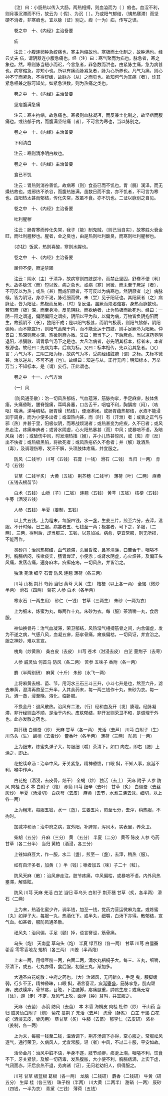 <!-- { "loadSidebar": true } -->
　　〔注〕曰：小肠热以传入大肠，两热相搏，则血溢而为〔 〕瘕也。血涩不利，则月事沉滞而不行，故云为〔 假〕、为沉〔 〕。乃或阳气郁结，〔怫热壅滞〕而坚硬不消者，非寒瘕也，宜以脉〔证〕别之。瘕〔一为〕疝，传写之误。

　　卷之中　十、《内经》主治备要

　　疝

　　注云：小腹连卵肿急绞痛也，寒主拘缩故也。寒极而土化制之，故肿满也。经云丈夫 疝，谓阴器连小腹急痛也。经〔注〕曰：寒气聚而为疝也。脉急者，寒之象也。然，寒则脉当短小而迟，今言急者，非急数而洪也，由紧脉主痛，急为病甚也。病寒缩急，亦短小也。所以有痛而脉紧急者，脉为心所养也。凡气为痛，则心神不宁而紧急，不得舒缓，故脉亦（从）之而见也。欲知何气为其痛〔者〕，诊其紧急相兼之脉可知矣。如紧急洪数，则为热痛之类也。

　　卷之中　十、《内经》主治备要

　　坚痞腹满急痛

　　注云：寒主拘缩，故急痛也。寒极则血脉凝冱，而反兼土化制之，故坚痞而腹痛也。或热郁于内，而腹满坚结痛〔者〕，不可言为寒也，当以脉别之。

　　卷之中　十、《内经》主治备要

　　下利清白

　　注云：寒则清净明白故也。

　　卷之中　十、《内经》主治备要

　　食已不饥

　　注云：胃热则消谷善饥，故病寒〔则〕食虽已而不饥也。胃〔膈〕润泽，而无燥热故也。或邪热不杀谷，而腹热胀满，虽数日而不食，亦不饥者，不可言为寒也。由阳热太甚而郁结，传化失常，故虽不食。亦不饥也。二证以脉别之自见。

　　卷之中　十、《内经》主治备要

　　吐利腥秽

　　注云：肠胃寒而传化失常，我子〔能〕制鬼贼，〔则己当自实〕，故寒胜火衰金旺，而吐利腥秽也。腥者，金之臭也，由是热则吐利酸臭，而寒则吐利腥秽也。

　　〔亦犹〕饭浆，热则喜酸，寒则水腥也。

　　卷之中　十、《内经》主治备要

　　屈伸不便，厥逆禁固

　　注云：阴水〔主〕于清净，故病寒则四肢逆冷，而禁止坚固，舒卷不便〔利〕也。故冬脉沉（而）短以敦，病之象也，或病〔寒〕尚微，而未至于厥逆〔者〕，不可反以为热；或热〔甚〕而成阳厥者，不可反以为病寒也。然阴厥者〔之〕病脉候，皆为阴证，身凉不渴，脉迟细而微，未〔尝〕见于阳证也。其阳厥者〔之〕病脉证，皆为阳证，热极而反厥，〔时〕复反温，虽厥而烦渴谵妄，身热而脉数也。若阳厥〔极〕深，而至身冷，反见阴脉，而欲绝者，止为热极而欲死也。经曰：一阴一阳之谓道，偏阴偏阳之谓疾，阴阳以平为和，以偏为病，万物皆负阴抱阳而生，故孤阴不〔长〕，独阳不成；是以阳气极甚，而阴气极衰，则阳气怫郁，阴阳偏倾，而不能宣行，则阳气蓄聚于内，而不能营运于四肢，则手足厥冷为阳厥。仲景曰：热深则厥亦深，热微则厥亦微。又曰：厥当下之，下后厥愈。当以凉药养阴退阳，凉膈散、调胃承气汤下之是也。大凡治病者，必先明其标本，标者末，本者根源也。故经曰：先病为本，后病为标。又曰：标本相传，先以治其急者。〔又〕言：六气为本，三阴三阳为标，故病气为本，受病经络脏腑〔谓〕之标。夫标本微甚，治以逆从，不可不通〔也〕。故经曰：知逆与从，正行无问；明知标本，万举万当；不知标本，是〔谓〕妄行。正此谓也。

　　卷之中　十一、六气方治

　　（一）风

　　〔防风通圣散〕：治一切风热郁结，气血蕴滞，筋脉拘挛，手足麻痹，肢体焦痿，头痛昏眩，腰脊强痛，耳鸣鼻塞，口苦舌干，咽嗌不利，胸膈痞〔闷〕，〔咳呕〕喘满，涕唾稠粘，肠胃燥〔热结〕，便溺淋闭。或肠胃蕴热郁结，水液不能浸润于周身，而为小便多出者；或湿热内甚，而〔时〕有〔汗泄〕者；或表之正气与邪〔热〕并甚于里，阳极似阴，而寒战烦渴者；或热甚变为疟疾，久不已者；或风热走注，疼痛麻痹者；或肾水阴虚，心火阳热暴甚〔而〕中风；或暴喑不语，及暗风痫〔者〕；或破伤中风，时发潮热搐〔搦〕，并小儿热甚惊风，或〔斑〕疹〔反〕出不快者；或热极黑陷，将欲死者；或风热疮疥久不愈者；并〔解〕耽酒热〔毒〕，及调理伤寒，发汗不解，头项肢体疼痛，并宜服之。

　　防风（二钱半） 川芎（五钱） 石膏（一钱） 滑石（二钱） 当归（一两） 赤芍（五钱）

　　甘草（二钱半炙） 大黄（五钱） 荆芥穗（二钱半） 薄荷〔叶〕（二两） 麻黄（五钱去根苗节）

　　白术（五钱） 山栀〔子〕（二钱） 连翘（五钱） 黄芩（五钱） 桔梗（五钱） 牛蒡（酒浸五钱）

　　人参（五钱） 半夏（姜制，五钱）

　　以上共五钱，上为粗末，每服四钱，水一盏，生姜三片，煎至六分，去滓，温服。不计时候，日三服。病甚者五、七钱至一两；极甚者，可下之，多服，〔二两〕、三两，得利后，却当服三、五钱，以意加减。病愈，更宜常服，则无所损，不能再作。

　　灵砂丹：治风热郁结，血气蕴滞，头目昏眩，鼻塞清涕，口苦舌干，咽嗌不利，胸膈痞闷，咳嗽痰实，肠胃燥涩，小便赤；或肾水阴虚，心火炽甚，及偏正头风痛，发落齿痛，遍身麻木，疥癣疮疡，一切风热，并皆治之。

　　独活 羌活 细辛 石膏 防风 连翘 薄荷（各三两）

　　川芎 山栀 荆芥 芍药 当归 黄芩 大黄（生） 桔梗（以上各一两） 全蝎（微炒半两） 滑石（四两） 菊花 人参 白术（各半两）

　　寒水石（一两生用） 砂仁（一钱） 甘草（三两生） 朱砂（一两为衣）

　　上为细末，炼蜜为丸，每两作十丸，朱砂为衣。每〔服〕茶清嚼一丸，食后服。

　　神仙换骨丹：治气血凝滞，荣卫郁结，风热湿气相搏筋骨之间，内舍偏虚，发为不遂之病，气感八风，血凝五痹，筋挛骨痛，瘫痪偏枯，一切风证，并宜治之。服之神妙，难以言宣。

　　槐角（炒黄熟） 桑白皮（去皮） 川芎 苍术（泔浸去皮） 白芷 蔓荆子（去萼）

　　人参 威灵仙 何首乌 防风（各二两） 苦参 五味子 香附（各一两）

　　麝（半两别研） 麻黄（十斤） 朱砂（水飞一两）

　　上将麻黄去根、苗、节，用河水三石三斗三升，小斗七升是也，熬至六升，滤去麻黄，澄清再熬至二升半，入其余药末，每一两三钱作十丸，朱砂为衣。每一丸，酒一盏，浸至晚，溶化，临卧服。

　　不换金丹：退风散热。治风有二法，〔行〕经和血及开〔发〕腠理。经脉凝滞，非行经则血不顺，是治于内也。皮肤郁结，非开发则荣卫不和，是调理于外也。此亦发散之药也。

　　荆芥穗 白僵蚕（炒） 天麻 甘草（各一两） 羌活（去芦） 川芎 白附子（生） 川乌头（生） 蝎梢（去毒炒） 藿香叶（各半两） 薄荷（三两） 防风（一两）

　　上为细末，炼蜜丸弹子大，每服细〔嚼〕茶清下。如口 向左，即右〔腮〕上涂之，即止。

　　花蛇续命汤：治卒中风，牙关紧急，精神昏愦，口眼 斜，不知人事，痰涎不利，喉中作声。

　　白花蛇（酒浸，去皮骨，焙干） 全蝎（炒） 独活（去土） 天麻 附子 人参 防风 肉桂 白术 本 白附子（炮） 赤箭 川芎 细辛（去叶） 甘草（炙） 白僵蚕（去丝灰炒） 半夏（汤浸切） 白茯苓（去皮） 麻黄（去节，水煮三沸去沫，细切，以上各一两）

　　上为粗末，每服五钱，水一〔盏〕，生姜五片，煎至七分，去滓，稍热服，不拘时。

　　加减冲和汤：治中府之病，宣外阳，补脾胃，泻风木，实表里，养荣卫。

　　柴胡（五分） 升麻（三分） 黄 （五分） 半夏（二分） 黄芩 陈皮 人参 芍药甘草（各二分半） 当归 黄柏（酒浸，各三分）

　　上锉如麻豆大，作一服，水二〔盏〕，煎至一〔盏〕，去滓，稍热〔服〕。

　　如有自汗多者，加黄〔 〕半〔钱〕；嗽者加五〔味〕子二十〔粒〕。

　　防风天麻〔散〕：治风痹走注，肢节疼痛，中风偏枯，或暴喑不语，内外风热壅滞，解昏眩。

　　防风 川芎 天麻 羌活 白芷 当归 草乌头 白附子 荆芥穗 甘草（炙，各半两） 滑石（二两）

　　上为末，热酒化蜜少许，调半钱，加至一钱，觉药力营运微麻为度。或炼蜜〔丸〕如弹子大，每服一丸，热酒化下。或半丸，细嚼，白汤下亦得。散郁结，宣气血。如甚者，服防风通圣散。

　　祛风丸：治风偏，手足〔颤〕掉，语言謇涩，筋骨痛。

　　乌头（炮） 天南星 草乌头（炮） 半夏 绿豆粉（各一两） 甘草 川芎 白僵蚕 藿香 零零香地龙 蝎梢（各三两） 川姜（半两炮）

　　上末一两，用绿豆粉一两，白面二两，滴水丸梧桐子大。每三、五丸，细嚼，茶清下，或五、七丸亦得，食后服，初服三丸，渐加多。

　　大通圣白花蛇散：中府之药也。（大）治诸风，无问新久，手足 曳，腰脚缓弱，行步不正，精神昏昧，口眼 斜，语言謇涩，痰涎壅盛，筋脉挛急，肌肉顽痹，皮肤燥痒，骨节疼，目眩，下注腰脚，疼痛腿重，肿疡生疮；或痛无常〔处〕，游〔走〕不定，及风气上攻，面浮〔肿〕耳鸣，并宜服之。

　　天麻（去苗） 赤箭 防风（去苗） 本 木香 海桐皮 肉桂 杜仲（炒） 干山药 当归 威灵仙白附子（炮） 菊花 蔓荆子 羌活（去芦） 虎骨（酥炙） 白芷 干蝎 白花蛇（酒浸去皮，骨肉用） 荜甘草（炙） 牛膝（去苗） 郁李仁（去皮研） 浓朴（姜制，各一两）

　　上为末，每服一钱至二钱，温酒调下，荆芥汤调下亦得，空心服之。常服祛风逐气，通行荣卫，久病风人，尤宜常服。轻〔者〕中风，不过二十服，平安如故。

　　活命金丹：治风中脏不语，半身不遂，肢节顽痹，痰涎上潮，咽嗌不利，饮食不下，牙关紧禁，及解一切药毒，发热腹胀，大小便不利，胸膈痞满，上实下虚，气闭面赤，汗后余热不退，劳病诸〔证〕，无问老幼妇人，俱得服之。

　　川芎 甘草 板蓝根 葛根（各一两） 龙脑（二钱研） 麝香（二钱研） 牛黄（研五分） 生犀 桂（各三钱） 珠子粉（半两） 川大黄（二两半） 甜硝（一两） 辰砂（四钱，一半为衣） 青黛（三钱） 薄荷（五钱）

